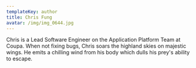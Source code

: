 ```yaml
---
templateKey: author
title: Chris Fung
avatar: /img/img_0644.jpg
---
```


Chris is a Lead Software Engineer on the Application Platform Team at Coupa. When not fixing bugs, Chris soars the highland skies on majestic wings. He emits a chilling wind from his body which dulls his prey's ability to escape.
